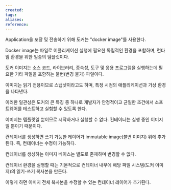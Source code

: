 ```yaml
---
created: 
tags: 
aliases: 
reference:
---
```

Application을 포장 및 전송하기 위해 도커는 "docker image"를 사용한다.

Docker image는 파일로 어플리케이션 실행에 필요한 독립적인 환경을 포함하며, 런타임 환경을 위한 일종의 템플릿이다.

도커 이미지는 소스 코드, 라이브러리, 종속성, 도구 및 응용 프로그램을 실행하는데 필요한 기타 파일을 포함하는 불변(변경 불가) 파일이다.

이미지는 읽기 전용이므로 스냅샷이라고도 하며, 특정 시점의 애플리케이션과 가상 환경을 나타낸다.

이러한 일관성은 도커의 큰 특징 중 하나로 개발자가 안정적이고 균일한 조건에서 소프트웨어를 테스트하고 실험할 수 있도록 한다.

이미지는 템플릿일 뿐이므로 시작하거나 실행할 수 없다. 컨테이너는 실행 중인 이미지일 뿐이기 때문이다.

컨테이너를 생성하면 쓰기 가능한 레이어가 immutable image(불변 이미지) 위에 추가된다. 즉, 컨테이너는 수정이 가능하다.

컨테이너를 생성하는 이미지 베이스는 별도로 존재하며 변경할 수 없다. 

컨테이너 환경을 실행할 때는 기본적으로 컨테이너 내부에 해당 파일 시스템(도커 이미지)의 읽기-쓰기 복사본을 만든다.

이렇게 하면 이미지 전체 복사본을 수정할 수 있는 컨테이너 레이어가 추가된다.


